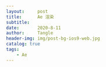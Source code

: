 ```yaml
---
layout:     post
title:      Ae 渲染
subtitle:   
date:       2020-8-11
author:     Tangle
header-img: img/post-bg-ios9-web.jpg
catalog: true
tags:
    - Ae
---
```


